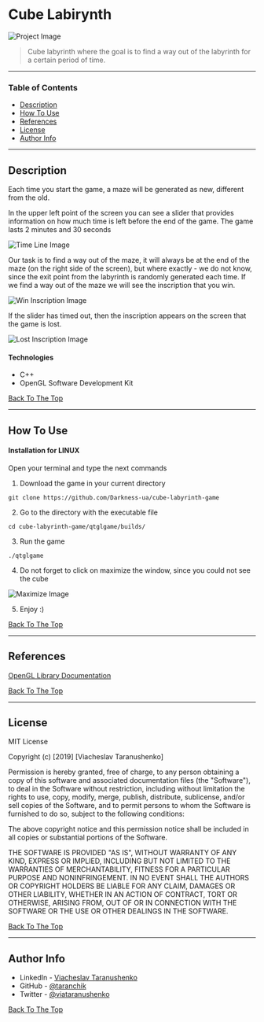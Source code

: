 # Cube Labirynth

![Project Image](https://i.imgur.com/ReINR0M.png?1)

> Cube labyrinth where the goal is to find a way out of the labyrinth for a certain period of time.

---

### Table of Contents

- [Description](#description)
- [How To Use](#how-to-use)
- [References](#references)
- [License](#license)
- [Author Info](#author-info)

---

## Description

Each time you start the game, a maze will be generated as new, different from the old.

In the upper left point of the screen you can see a slider that provides information on how much time is left before the end of the game. The game lasts 2 minutes and 30 seconds

![Time Line Image](https://i.imgur.com/9dz9nEM.jpg?1)

Our task is to find a way out of the maze, it will always be at the end of the maze (on the right side of the screen), but where exactly - we do not know, since the exit point from the labyrinth is randomly generated each time. If we find a way out of the maze we will see the inscription that you win.

![Win Inscription Image](https://i.imgur.com/pdxWfgd.png?1)

If the slider has timed out, then the inscription appears on the screen that the game is lost.

![Lost Inscription Image](https://i.imgur.com/Vw6Hh2J.png?1)

#### Technologies

- C++
- OpenGL Software Development Kit

[Back To The Top](#cube-labirynth)

---

## How To Use

#### Installation for LINUX
Open your terminal and type the next commands

1. Download the game in your current directory
```
git clone https://github.com/Darkness-ua/cube-labyrinth-game
```
2. Go to the directory with the executable file
```
cd cube-labyrinth-game/qtglgame/builds/
```
3. Run the game
```
./qtglgame
```

4. Do not forget to click on maximize the window, since you could not see the cube

![Maximize Image](https://i.imgur.com/nmK9f37.png?1)

5. Enjoy :)

[Back To The Top](#cube-labirynth)

---

## References
[OpenGL Library Documentation](https://www.opengl.org/sdk/libs/)

[Back To The Top](#cube-labirynth)

---

## License

MIT License

Copyright (c) [2019] [Viacheslav Taranushenko]

Permission is hereby granted, free of charge, to any person obtaining a copy
of this software and associated documentation files (the "Software"), to deal
in the Software without restriction, including without limitation the rights
to use, copy, modify, merge, publish, distribute, sublicense, and/or sell
copies of the Software, and to permit persons to whom the Software is
furnished to do so, subject to the following conditions:

The above copyright notice and this permission notice shall be included in all
copies or substantial portions of the Software.

THE SOFTWARE IS PROVIDED "AS IS", WITHOUT WARRANTY OF ANY KIND, EXPRESS OR
IMPLIED, INCLUDING BUT NOT LIMITED TO THE WARRANTIES OF MERCHANTABILITY,
FITNESS FOR A PARTICULAR PURPOSE AND NONINFRINGEMENT. IN NO EVENT SHALL THE
AUTHORS OR COPYRIGHT HOLDERS BE LIABLE FOR ANY CLAIM, DAMAGES OR OTHER
LIABILITY, WHETHER IN AN ACTION OF CONTRACT, TORT OR OTHERWISE, ARISING FROM,
OUT OF OR IN CONNECTION WITH THE SOFTWARE OR THE USE OR OTHER DEALINGS IN THE
SOFTWARE.

[Back To The Top](#cube-labirynth)

---

## Author Info

- LinkedIn - [Viacheslav Taranushenko](https://www.linkedin.com/in/viacheslav-taranushenko-727466187/)
- GitHub - [@taranchik](https://github.com/taranchik)
- Twitter - [@viataranushenko](https://twitter.com/viataranushenko)

[Back To The Top](#cube-labirynth)
